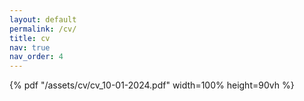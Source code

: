 ```yaml
---
layout: default
permalink: /cv/
title: cv
nav: true
nav_order: 4
---
```


{% pdf "/assets/cv/cv_10-01-2024.pdf" width=100% height=90vh %}